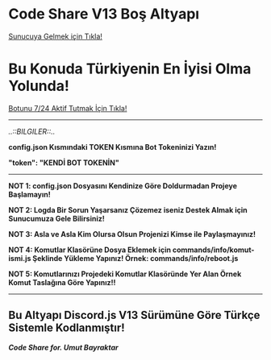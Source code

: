 <h1>Code Share V13 Boş Altyapı</h1>

<a href="https://discord.gg/Sf9XES6">
  Sunucuya Gelmek için Tıkla! </a>
  
  <h1></h1>

<h1>Bu Konuda Türkiyenin En İyisi Olma Yolunda!</h1>

  <a href="https://codeshare.xyz/uptime">Botunu 7/24 Aktif Tutmak İçin Tıkla!</a>
  
  ****
_..::BILGILER::.._

**config.json Kısmındaki TOKEN Kısmına Bot Tokeninizi Yazın!**

**"token": "KENDİ BOT TOKENİN"**

****

**NOT 1: config.json Dosyasını Kendinize Göre Doldurmadan Projeye Başlamayın!**

**NOT 2: Logda Bir Sorun Yaşarsanız Çözemez iseniz Destek Almak için Sunucumuza Gele Bilirsiniz!**

**NOT 3: Asla ve Asla Kim Olursa Olsun Projenizi Kimse ile Paylaşmayınız!**

**NOT 4: Komutlar Klasörüne Dosya Eklemek için commands/info/komut-ismi.js Şeklinde Yükleme Yapınız! Örnek: commands/info/reboot.js**

**NOT 5: Komutlarınızı Projedeki Komutlar Klasöründe Yer Alan Örnek Komut Taslağına Göre Yapınız!!**

****
## Bu Altyapı Discord.js V13 Sürümüne Göre Türkçe Sistemle Kodlanmıştır!

***Code Share for. Umut Bayraktar***
